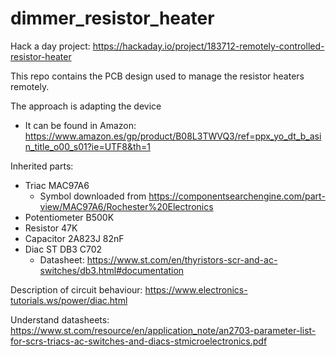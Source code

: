 # dimmer_resistor_heater

Hack a day project: https://hackaday.io/project/183712-remotely-controlled-resistor-heater

This repo contains the PCB design used to manage the resistor heaters remotely.

The approach is adapting the device
- It can be found in Amazon: https://www.amazon.es/gp/product/B08L3TWVQ3/ref=ppx_yo_dt_b_asin_title_o00_s01?ie=UTF8&th=1

Inherited parts:
- Triac MAC97A6
  - Symbol downloaded from https://componentsearchengine.com/part-view/MAC97A6/Rochester%20Electronics
- Potentiometer B500K
- Resistor 47K
- Capacitor 2A823J 82nF
- Diac ST DB3 C702
  - Datasheet: https://www.st.com/en/thyristors-scr-and-ac-switches/db3.html#documentation

Description of circuit behaviour: https://www.electronics-tutorials.ws/power/diac.html

Understand datasheets: https://www.st.com/resource/en/application_note/an2703-parameter-list-for-scrs-triacs-ac-switches-and-diacs-stmicroelectronics.pdf  
